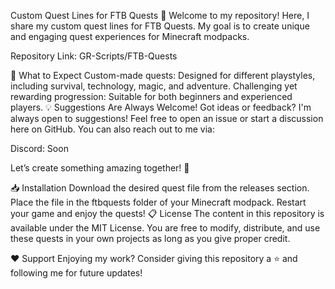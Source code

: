 Custom Quest Lines for FTB Quests 🚀
Welcome to my repository! Here, I share my custom quest lines for FTB Quests. My goal is to create unique and engaging quest experiences for Minecraft modpacks.

Repository Link: GR-Scripts/FTB-Quests

🌟 What to Expect
Custom-made quests: Designed for different playstyles, including survival, technology, magic, and adventure.
Challenging yet rewarding progression: Suitable for both beginners and experienced players.
💡 Suggestions Are Always Welcome!
Got ideas or feedback? I'm always open to suggestions! Feel free to open an issue or start a discussion here on GitHub. You can also reach out to me via:

Discord: Soon

Let’s create something amazing together! 🎉

📥 Installation
Download the desired quest file from the releases section.
Place the file in the ftbquests folder of your Minecraft modpack.
Restart your game and enjoy the quests!
📋 License
The content in this repository is available under the MIT License. You are free to modify, distribute, and use these quests in your own projects as long as you give proper credit.

❤️ Support
Enjoying my work? Consider giving this repository a ⭐ and following me for future updates!
